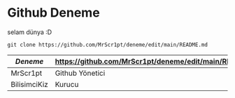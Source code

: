 # Github Deneme

selam dünya :D 

`git clone https://github.com/MrScr1pt/deneme/edit/main/README.md`
  
| ***Deneme*** | https://github.com/MrScr1pt/deneme/edit/main/README.md |
|-|-| 
|MrScr1pt | Github Yönetici |
|BilisimciKiz | Kurucu |
